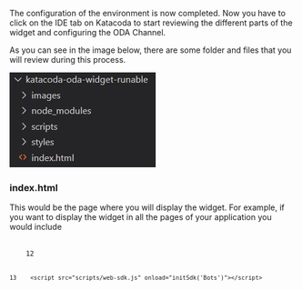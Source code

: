 The configuration of the environment is now completed. Now you have to click on the IDE tab on Katacoda to start reviewing the different parts of the widget and configuring the ODA Channel.

As you can see in the image below, there are some folder and files that you will review during this process.

![Oracle Digital Assistant - widget folder structure](assets/folder-structure.jpg)

### index.html
This would be the page where you will display the widget. For example, if you want to display the widget in all the pages of your application you would include 


<pre><code>
	12    <script src="scripts/settings.js"></script>
	13    <script src="scripts/web-sdk.js" onload="initSdk('Bots')"></script>
</code></pre>